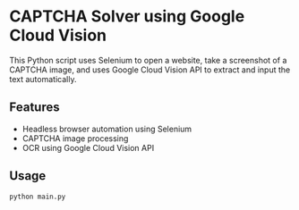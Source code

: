 # CAPTCHA Solver using Google Cloud Vision

This Python script uses Selenium to open a website, take a screenshot of a CAPTCHA image, and uses Google Cloud Vision API to extract and input the text automatically.

## Features
- Headless browser automation using Selenium
- CAPTCHA image processing
- OCR using Google Cloud Vision API

## Usage

```bash
python main.py

